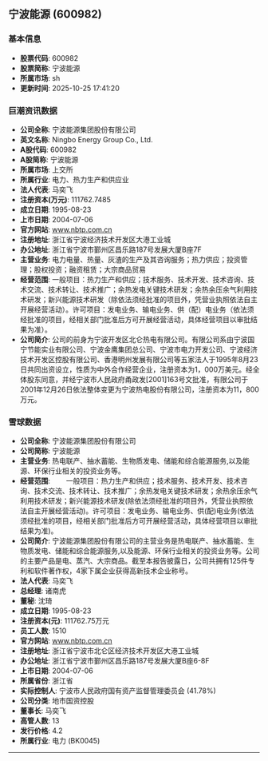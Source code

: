 ## 宁波能源 (600982)

### 基本信息

- **股票代码**: 600982
- **股票简称**: 宁波能源
- **所属市场**: sh
- **更新时间**: 2025-10-25 17:41:20

### 巨潮资讯数据

- **公司全称**: 宁波能源集团股份有限公司
- **英文名称**: Ningbo Energy Group Co., Ltd.
- **A股代码**: 600982
- **A股简称**: 宁波能源
- **所属市场**: 上交所
- **所属行业**: 电力、热力生产和供应业
- **法人代表**: 马奕飞
- **注册资本(万元)**: 111762.7485
- **成立日期**: 1995-08-23
- **上市日期**: 2004-07-06
- **官方网站**: www.nbtp.com.cn
- **注册地址**: 浙江省宁波经济技术开发区大港工业城
- **办公地址**: 浙江省宁波市鄞州区昌乐路187号发展大厦B座7F
- **主营业务**: 电力电量、热量、灰渣的生产及其咨询服务；热力供应；投资管理；股权投资；融资租赁；大宗商品贸易
- **经营范围**: 一般项目：热力生产和供应；技术服务、技术开发、技术咨询、技术交流、技术转让、技术推广；余热发电关键技术研发；余热余压余气利用技术研发；新兴能源技术研发（除依法须经批准的项目外，凭营业执照依法自主开展经营活动）。许可项目：发电业务、输电业务、供（配）电业务（依法须经批准的项目，经相关部门批准后方可开展经营活动，具体经营项目以审批结果为准）。
- **公司简介**: 公司的前身为宁波开发区北仑热电有限公司。有限公司系由宁波国宁节能实业有限公司、宁波金鹰集团总公司、宁波市电力开发公司、宁波经济技术开发区控股有限公司、香港明州发展有限公司等五家法人于1995年8月23日共同出资设立，性质为中外合作经营企业，注册资本为1，000万美元。经全体股东同意，并经宁波市人民政府甬政发[2001]163号文批准，有限公司于2001年12月26日依法整体变更为宁波热电股份有限公司，注册资本为11，800万元。

### 雪球数据

- **公司全称**: 宁波能源集团股份有限公司
- **公司简称**: 宁波能源
- **主营业务**: 热电联产、抽水蓄能、生物质发电、储能和综合能源服务,以及能源、环保行业相关的投资业务等。
- **经营范围**: 　　一般项目：热力生产和供应；技术服务、技术开发、技术咨询、技术交流、技术转让、技术推广；余热发电关键技术研发；余热余压余气利用技术研发；新兴能源技术研发(除依法须经批准的项目外，凭营业执照依法自主开展经营活动)。许可项目：发电业务、输电业务、供(配)电业务(依法须经批准的项目，经相关部门批准后方可开展经营活动，具体经营项目以审批结果为准)。
- **公司简介**: 宁波能源集团股份有限公司的主营业务是热电联产、抽水蓄能、生物质发电、储能和综合能源服务,以及能源、环保行业相关的投资业务等。公司的主要产品是电、蒸汽、大宗商品。截至本报告披露日，公司共拥有125件专利和软件著作权，4家下属企业获得高新技术企业称号。
- **法人代表**: 马奕飞
- **总经理**: 诸南虎
- **董秘**: 沈琦
- **成立日期**: 1995-08-23
- **注册资本(元)**: 111762.75万元
- **员工人数**: 1510
- **官方网站**: www.nbtp.com.cn
- **注册地址**: 浙江省宁波市北仑区经济技术开发区大港工业城
- **办公地址**: 浙江省宁波市鄞州区昌乐路187号发展大厦B座6-8F
- **上市日期**: 2004-07-06
- **所属省份**: 浙江省
- **实际控制人**: 宁波市人民政府国有资产监督管理委员会 (41.78%)
- **公司分类**: 地市国资控股
- **董事长**: 马奕飞
- **高管人数**: 13
- **发行价格**: 4.2
- **所属行业**: 电力 (BK0045)

---